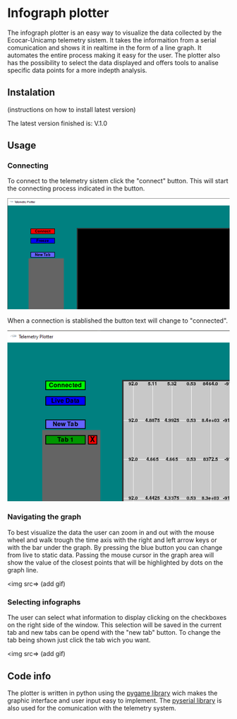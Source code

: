 # Infograph plotter

The infograph plotter is an easy way to visualize the data collected by the Ecocar-Unicamp telemetry sistem.
It takes the informaition from a serial comunication and shows it in realtime in the form of a line graph. 
It automates the entire process making it easy for the user. The plotter also has the possibility to select 
the data displayed and offers tools to analise specific data points for a more indepth analysis.

## Instalation

(instructions on how to install latest version)

The latest version finished is: V.1.0

## Usage

### Connecting

To connect to the telemetry sistem click the "connect" button. This will start the connecting process
indicated in the button.

<img src="doc/connect button.png">

When a connection is stablished the button text will change to "connected".

<img src="doc/connected button1.png">

### Navigating the graph

To best visualize the data the user can zoom in and out with the mouse wheel and walk trough the time axis 
with the right and left arrow keys or with the bar under the graph. By pressing the blue button you can change 
from live to static data. Passing the mouse cursor in the graph area will show the value of the closest points
that will be highlighted by dots on the graph line.

<img src=> (add gif)

### Selecting infographs

The user can select what information to display clicking on the checkboxes on the right side of the window.
This selection will be saved in the current tab and new tabs can be opend with the "new tab" button. To change the
tab being shown just click the tab wich you want.

<img src=> (add gif)

## Code info

The plotter is written in python using the [pygame library](https://www.pygame.org/news) wich makes the graphic interface and user input easy to implement.
The [pyserial library](https://pyserial.readthedocs.io/en/latest/pyserial.html) is also used for the comunication with the telemetry system.
